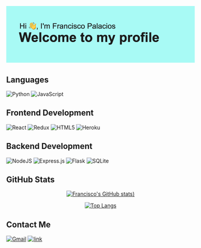 <!--  <h1 align="center">My name is Francisco Palacios</h1>
 <h2 align="center"> 👋 Welcome to my profile! 👋</h2> 
 -->
![Header](https://github.com/Fpalacios153/Fpalacios153/blob/main/header.png?raw=true)

## Languages
![Python](https://img.shields.io/badge/python-3670A0?style=for-the-badge&logo=python&logoColor=ffdd54)
![JavaScript](https://img.shields.io/badge/javascript-%23323330.svg?style=for-the-badge&logo=javascript&logoColor=%23F7DF1E)
## Frontend Development
![React](https://img.shields.io/badge/react-%2320232a.svg?style=for-the-badge&logo=react&logoColor=%2361DAFB)
![Redux](https://img.shields.io/badge/redux-%23593d88.svg?style=for-the-badge&logo=redux&logoColor=white)
![HTML5](https://img.shields.io/badge/html5-%23E34F26.svg?style=for-the-badge&logo=html5&logoColor=white)
![Heroku](https://img.shields.io/badge/heroku-%23430098.svg?style=for-the-badge&logo=heroku&logoColor=white)

## Backend Development 
![NodeJS](https://img.shields.io/badge/node.js-6DA55F?style=for-the-badge&logo=node.js&logoColor=white)
![Express.js](https://img.shields.io/badge/express.js-%23404d59.svg?style=for-the-badge&logo=express&logoColor=%2361DAFB)
![Flask](https://img.shields.io/badge/flask-%23000.svg?style=for-the-badge&logo=flask&logoColor=white)
![SQLite](https://img.shields.io/badge/sqlite-%2307405e.svg?style=for-the-badge&logo=sqlite&logoColor=white)
## GitHub Stats
<div align="center">
 
[![Francisco's GitHub stats](https://github-readme-stats.vercel.app/api?username=Fpalacios153&theme=radical))](https://github.com/Fpalacios153/github-readme-stats)
 
[![Top Langs](https://github-readme-stats.vercel.app/api/top-langs/?username=Fpalacios153&layout=compact&theme=radical)](https://github.com/Fpalacios153/github-readme-stats)
</div>


## Contact Me 
[![Gmail](https://img.shields.io/badge/Gmail-D14836?style=for-the-badge&logo=gmail&logoColor=white)](mailto:francisco.palacios.jav@gmail.com)
[![link](https://img.shields.io/badge/LinkedIn-0077B5?style=for-the-badge&logo=linkedin&logoColor=white)](https://www.linkedin.com/in/francisco-palacios-783619253/)






<!--
**Fpalacios153/Fpalacios153** is a ✨ _special_ ✨ repository because its `README.md` (this file) appears on your GitHub profile.

Here are some ideas to get you started:



- 🔭 I’m currently working on ...
- 🌱 I’m currently learning ...
- 👯 I’m looking to collaborate on ...
- 🤔 I’m looking for help with ...
- 💬 Ask me about ...
- 📫 How to reach me: ...
- 😄 Pronouns: ...
- ⚡ Fun fact: ...
-->
[LinkedInpic]: https://img.shields.io/badge/LinkedIn-0077B5?style=for-the-badge&logo=linkedin&logoColor=white
[LinkedIn-url]:  https://www.linkedin.com/in/francisco-palacios-783619253/
